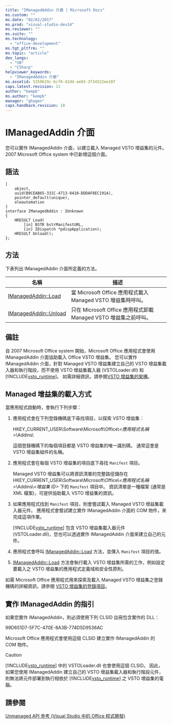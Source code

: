 ```yaml
---
title: "IManagedAddin 介面 | Microsoft Docs"
ms.custom: ""
ms.date: "02/02/2017"
ms.prod: "visual-studio-dev14"
ms.reviewer: ""
ms.suite: ""
ms.technology: 
  - "office-development"
ms.tgt_pltfrm: ""
ms.topic: "article"
dev_langs: 
  - "VB"
  - "CSharp"
helpviewer_keywords: 
  - "IManagedAddin 介面"
ms.assetid: 5350629c-6cf8-42dd-ae65-3f34322ee10f
caps.latest.revision: 11
author: "kempb"
ms.author: "kempb"
manager: "ghogen"
caps.handback.revision: 10
---
```

# IManagedAddin 介面
  您可以實作 IManagedAddin 介面，以建立載入 Managed VSTO 增益集的元件。 2007 Microsoft Office system 中已新增這個介面。  
  
## 語法  
  
```  
[  
    object,  
    uuid(B9CEAB65-331C-4713-8410-DDDAF8EC191A),  
    pointer_default(unique),  
    oleautomation  
]  
interface IManagedAddin : IUnknown  
{  
    HRESULT Load(  
        [in] BSTR bstrManifestURL,   
        [in] IDispatch *pdispApplication);  
    HRESULT Unload();  
};  
```  
  
## 方法  
 下表列出 IManagedAddin 介面所定義的方法。  
  
|名稱|描述|  
|--------|--------|  
|[IManagedAddin::Load](../vsto/imanagedaddin-load.md)|當 Microsoft Office 應用程式載入 Managed VSTO 增益集時呼叫。|  
|[IManagedAddin::Unload](../vsto/imanagedaddin-unload.md)|只在 Microsoft Office 應用程式卸載 Managed VSTO 增益集之前呼叫。|  
  
## 備註  
 自 2007 Microsoft Office system 開始，Microsoft Office 應用程式會使用 IManagedAddin 介面協助載入 Office VSTO 增益集。 您可以實作 IManagedAddin 介面，針對 Managed VSTO 增益集建立自己的 VSTO 增益集載入器和執行階段，而不使用 VSTO 增益集載入器 \(VSTOLoader.dll\) 和 [!INCLUDE[vsto_runtime](../vsto/includes/vsto-runtime-md.md)]。 如需詳細資訊，請參閱[VSTO 增益集的架構](../vsto/architecture-of-vsto-add-ins.md)。  
  
## Managed 增益集的載入方式  
 當應用程式啟動時，會執行下列步驟：  
  
1.  應用程式會在下列登錄機碼底下尋找項目，以探索 VSTO 增益集：  
  
     HKEY\_CURRENT\_USER\\Software\\Microsoft\\Office\\*\<應用程式名稱\>*\\Addins\\  
  
     這個登錄機碼下的每個項目都是 VSTO 增益集的唯一識別碼。 通常這會是 VSTO 增益集組件的名稱。  
  
2.  應用程式會在每個 VSTO 增益集的項目底下尋找 `Manifest` 項目。  
  
     Managed VSTO 增益集可以將資訊清單的完整路徑儲存在 HKEY\_CURRENT\_USER\\Software\\Microsoft\\Office\\*\<應用程式名稱\>*\\Addins\\*\<增益集 ID\>* 下的 `Manifest` 項目中。 資訊清單是一種檔案 \(通常是 XML 檔案\)，可提供協助載入 VSTO 增益集的資訊。  
  
3.  如果應用程式找到 `Manifest` 項目，則會嘗試載入 Managed VSTO 增益集載入器元件。 應用程式會嘗試建立實作 IManagedAddin 介面的 COM 物件，來完成這項作業。  
  
     [!INCLUDE[vsto_runtime](../vsto/includes/vsto-runtime-md.md)] 包含 VSTO 增益集載入器元件 \(VSTOLoader.dll\)，您也可以透過實作 IManagedAddin 介面來建立自己的元件。  
  
4.  應用程式會呼叫 [IManagedAddin::Load](../vsto/imanagedaddin-load.md) 方法，並傳入 `Manifest` 項目的值。  
  
5.  [IManagedAddin::Load](../vsto/imanagedaddin-load.md) 方法會執行載入 VSTO 增益集所需的工作，例如設定要載入之 VSTO 增益集的應用程式定義域和安全性原則。  
  
 如需 Microsoft Office 應用程式用來探索及載入 Managed VSTO 增益集之登錄機碼的詳細資訊，請參閱 [VSTO 增益集的登錄項目](../vsto/registry-entries-for-vsto-add-ins.md)。  
  
## 實作 IManagedAddin 的指引  
 如果您實作 IManagedAddin，則必須使用下列 CLSID 註冊包含實作的 DLL：  
  
 99D651D7\-5F7C\-470E\-8A3B\-774D5D9536AC  
  
 Microsoft Office 應用程式會使用這個 CLSID 建立實作 IManagedAddin 的 COM 物件。  
  
> [!CAUTION]  
>  [!INCLUDE[vsto_runtime](../vsto/includes/vsto-runtime-md.md)] 中的 VSTOLoader.dll 也會使用這個 CLSID。 因此，如果您使用 IManagedAddin 建立自己的 VSTO 增益集載入器和執行階段元件，則無法將元件部署到執行相依於 [!INCLUDE[vsto_runtime](../vsto/includes/vsto-runtime-md.md)] 之 VSTO 增益集的電腦。  
  
## 請參閱  
 [Unmanaged API 參考 &#40;Visual Studio 中的 Office 程式開發&#41;](../vsto/unmanaged-api-reference-office-development-in-visual-studio.md)  
  
  